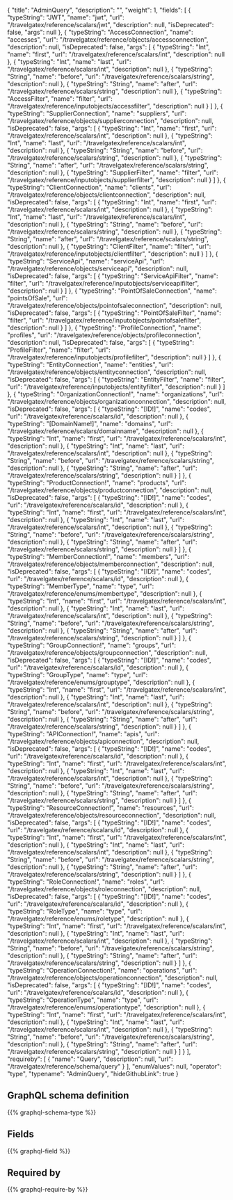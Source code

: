 {
  "title": "AdminQuery",
  "description": "",
  "weight": 1,
  "fields": [
    {
      "typeString": "JWT",
      "name": "jwt",
      "url": "/travelgatex/reference/scalars/jwt",
      "description": null,
      "isDeprecated": false,
      "args": null
    },
    {
      "typeString": "AccessConnection",
      "name": "accesses",
      "url": "/travelgatex/reference/objects/accessconnection",
      "description": null,
      "isDeprecated": false,
      "args": [
        {
          "typeString": "Int",
          "name": "first",
          "url": "/travelgatex/reference/scalars/int",
          "description": null
        },
        {
          "typeString": "Int",
          "name": "last",
          "url": "/travelgatex/reference/scalars/int",
          "description": null
        },
        {
          "typeString": "String",
          "name": "before",
          "url": "/travelgatex/reference/scalars/string",
          "description": null
        },
        {
          "typeString": "String",
          "name": "after",
          "url": "/travelgatex/reference/scalars/string",
          "description": null
        },
        {
          "typeString": "AccessFilter",
          "name": "filter",
          "url": "/travelgatex/reference/inputobjects/accessfilter",
          "description": null
        }
      ]
    },
    {
      "typeString": "SupplierConnection",
      "name": "suppliers",
      "url": "/travelgatex/reference/objects/supplierconnection",
      "description": null,
      "isDeprecated": false,
      "args": [
        {
          "typeString": "Int",
          "name": "first",
          "url": "/travelgatex/reference/scalars/int",
          "description": null
        },
        {
          "typeString": "Int",
          "name": "last",
          "url": "/travelgatex/reference/scalars/int",
          "description": null
        },
        {
          "typeString": "String",
          "name": "before",
          "url": "/travelgatex/reference/scalars/string",
          "description": null
        },
        {
          "typeString": "String",
          "name": "after",
          "url": "/travelgatex/reference/scalars/string",
          "description": null
        },
        {
          "typeString": "SupplierFilter",
          "name": "filter",
          "url": "/travelgatex/reference/inputobjects/supplierfilter",
          "description": null
        }
      ]
    },
    {
      "typeString": "ClientConnection",
      "name": "clients",
      "url": "/travelgatex/reference/objects/clientconnection",
      "description": null,
      "isDeprecated": false,
      "args": [
        {
          "typeString": "Int",
          "name": "first",
          "url": "/travelgatex/reference/scalars/int",
          "description": null
        },
        {
          "typeString": "Int",
          "name": "last",
          "url": "/travelgatex/reference/scalars/int",
          "description": null
        },
        {
          "typeString": "String",
          "name": "before",
          "url": "/travelgatex/reference/scalars/string",
          "description": null
        },
        {
          "typeString": "String",
          "name": "after",
          "url": "/travelgatex/reference/scalars/string",
          "description": null
        },
        {
          "typeString": "ClientFilter",
          "name": "filter",
          "url": "/travelgatex/reference/inputobjects/clientfilter",
          "description": null
        }
      ]
    },
    {
      "typeString": "ServiceApi",
      "name": "serviceApi",
      "url": "/travelgatex/reference/objects/serviceapi",
      "description": null,
      "isDeprecated": false,
      "args": [
        {
          "typeString": "ServiceApiFilter",
          "name": "filter",
          "url": "/travelgatex/reference/inputobjects/serviceapifilter",
          "description": null
        }
      ]
    },
    {
      "typeString": "PointOfSaleConnection",
      "name": "pointsOfSale",
      "url": "/travelgatex/reference/objects/pointofsaleconnection",
      "description": null,
      "isDeprecated": false,
      "args": [
        {
          "typeString": "PointOfSaleFilter",
          "name": "filter",
          "url": "/travelgatex/reference/inputobjects/pointofsalefilter",
          "description": null
        }
      ]
    },
    {
      "typeString": "ProfileConnection",
      "name": "profiles",
      "url": "/travelgatex/reference/objects/profileconnection",
      "description": null,
      "isDeprecated": false,
      "args": [
        {
          "typeString": "ProfileFilter",
          "name": "filter",
          "url": "/travelgatex/reference/inputobjects/profilefilter",
          "description": null
        }
      ]
    },
    {
      "typeString": "EntityConnection",
      "name": "entities",
      "url": "/travelgatex/reference/objects/entityconnection",
      "description": null,
      "isDeprecated": false,
      "args": [
        {
          "typeString": "EntityFilter",
          "name": "filter",
          "url": "/travelgatex/reference/inputobjects/entityfilter",
          "description": null
        }
      ]
    },
    {
      "typeString": "OrganizationConnection!",
      "name": "organizations",
      "url": "/travelgatex/reference/objects/organizationconnection",
      "description": null,
      "isDeprecated": false,
      "args": [
        {
          "typeString": "[ID!]",
          "name": "codes",
          "url": "/travelgatex/reference/scalars/id",
          "description": null
        },
        {
          "typeString": "[DomainName!]",
          "name": "domains",
          "url": "/travelgatex/reference/scalars/domainname",
          "description": null
        },
        {
          "typeString": "Int",
          "name": "first",
          "url": "/travelgatex/reference/scalars/int",
          "description": null
        },
        {
          "typeString": "Int",
          "name": "last",
          "url": "/travelgatex/reference/scalars/int",
          "description": null
        },
        {
          "typeString": "String",
          "name": "before",
          "url": "/travelgatex/reference/scalars/string",
          "description": null
        },
        {
          "typeString": "String",
          "name": "after",
          "url": "/travelgatex/reference/scalars/string",
          "description": null
        }
      ]
    },
    {
      "typeString": "ProductConnection!",
      "name": "products",
      "url": "/travelgatex/reference/objects/productconnection",
      "description": null,
      "isDeprecated": false,
      "args": [
        {
          "typeString": "[ID!]",
          "name": "codes",
          "url": "/travelgatex/reference/scalars/id",
          "description": null
        },
        {
          "typeString": "Int",
          "name": "first",
          "url": "/travelgatex/reference/scalars/int",
          "description": null
        },
        {
          "typeString": "Int",
          "name": "last",
          "url": "/travelgatex/reference/scalars/int",
          "description": null
        },
        {
          "typeString": "String",
          "name": "before",
          "url": "/travelgatex/reference/scalars/string",
          "description": null
        },
        {
          "typeString": "String",
          "name": "after",
          "url": "/travelgatex/reference/scalars/string",
          "description": null
        }
      ]
    },
    {
      "typeString": "MemberConnection!",
      "name": "members",
      "url": "/travelgatex/reference/objects/memberconnection",
      "description": null,
      "isDeprecated": false,
      "args": [
        {
          "typeString": "[ID!]",
          "name": "codes",
          "url": "/travelgatex/reference/scalars/id",
          "description": null
        },
        {
          "typeString": "MemberType",
          "name": "type",
          "url": "/travelgatex/reference/enums/membertype",
          "description": null
        },
        {
          "typeString": "Int",
          "name": "first",
          "url": "/travelgatex/reference/scalars/int",
          "description": null
        },
        {
          "typeString": "Int",
          "name": "last",
          "url": "/travelgatex/reference/scalars/int",
          "description": null
        },
        {
          "typeString": "String",
          "name": "before",
          "url": "/travelgatex/reference/scalars/string",
          "description": null
        },
        {
          "typeString": "String",
          "name": "after",
          "url": "/travelgatex/reference/scalars/string",
          "description": null
        }
      ]
    },
    {
      "typeString": "GroupConnection!",
      "name": "groups",
      "url": "/travelgatex/reference/objects/groupconnection",
      "description": null,
      "isDeprecated": false,
      "args": [
        {
          "typeString": "[ID!]",
          "name": "codes",
          "url": "/travelgatex/reference/scalars/id",
          "description": null
        },
        {
          "typeString": "GroupType",
          "name": "type",
          "url": "/travelgatex/reference/enums/grouptype",
          "description": null
        },
        {
          "typeString": "Int",
          "name": "first",
          "url": "/travelgatex/reference/scalars/int",
          "description": null
        },
        {
          "typeString": "Int",
          "name": "last",
          "url": "/travelgatex/reference/scalars/int",
          "description": null
        },
        {
          "typeString": "String",
          "name": "before",
          "url": "/travelgatex/reference/scalars/string",
          "description": null
        },
        {
          "typeString": "String",
          "name": "after",
          "url": "/travelgatex/reference/scalars/string",
          "description": null
        }
      ]
    },
    {
      "typeString": "APIConnection!",
      "name": "apis",
      "url": "/travelgatex/reference/objects/apiconnection",
      "description": null,
      "isDeprecated": false,
      "args": [
        {
          "typeString": "[ID!]",
          "name": "codes",
          "url": "/travelgatex/reference/scalars/id",
          "description": null
        },
        {
          "typeString": "Int",
          "name": "first",
          "url": "/travelgatex/reference/scalars/int",
          "description": null
        },
        {
          "typeString": "Int",
          "name": "last",
          "url": "/travelgatex/reference/scalars/int",
          "description": null
        },
        {
          "typeString": "String",
          "name": "before",
          "url": "/travelgatex/reference/scalars/string",
          "description": null
        },
        {
          "typeString": "String",
          "name": "after",
          "url": "/travelgatex/reference/scalars/string",
          "description": null
        }
      ]
    },
    {
      "typeString": "ResourceConnection!",
      "name": "resources",
      "url": "/travelgatex/reference/objects/resourceconnection",
      "description": null,
      "isDeprecated": false,
      "args": [
        {
          "typeString": "[ID!]",
          "name": "codes",
          "url": "/travelgatex/reference/scalars/id",
          "description": null
        },
        {
          "typeString": "Int",
          "name": "first",
          "url": "/travelgatex/reference/scalars/int",
          "description": null
        },
        {
          "typeString": "Int",
          "name": "last",
          "url": "/travelgatex/reference/scalars/int",
          "description": null
        },
        {
          "typeString": "String",
          "name": "before",
          "url": "/travelgatex/reference/scalars/string",
          "description": null
        },
        {
          "typeString": "String",
          "name": "after",
          "url": "/travelgatex/reference/scalars/string",
          "description": null
        }
      ]
    },
    {
      "typeString": "RoleConnection!",
      "name": "roles",
      "url": "/travelgatex/reference/objects/roleconnection",
      "description": null,
      "isDeprecated": false,
      "args": [
        {
          "typeString": "[ID!]",
          "name": "codes",
          "url": "/travelgatex/reference/scalars/id",
          "description": null
        },
        {
          "typeString": "RoleType",
          "name": "type",
          "url": "/travelgatex/reference/enums/roletype",
          "description": null
        },
        {
          "typeString": "Int",
          "name": "first",
          "url": "/travelgatex/reference/scalars/int",
          "description": null
        },
        {
          "typeString": "Int",
          "name": "last",
          "url": "/travelgatex/reference/scalars/int",
          "description": null
        },
        {
          "typeString": "String",
          "name": "before",
          "url": "/travelgatex/reference/scalars/string",
          "description": null
        },
        {
          "typeString": "String",
          "name": "after",
          "url": "/travelgatex/reference/scalars/string",
          "description": null
        }
      ]
    },
    {
      "typeString": "OperationConnection!",
      "name": "operations",
      "url": "/travelgatex/reference/objects/operationconnection",
      "description": null,
      "isDeprecated": false,
      "args": [
        {
          "typeString": "[ID!]",
          "name": "codes",
          "url": "/travelgatex/reference/scalars/id",
          "description": null
        },
        {
          "typeString": "OperationType",
          "name": "type",
          "url": "/travelgatex/reference/enums/operationtype",
          "description": null
        },
        {
          "typeString": "Int",
          "name": "first",
          "url": "/travelgatex/reference/scalars/int",
          "description": null
        },
        {
          "typeString": "Int",
          "name": "last",
          "url": "/travelgatex/reference/scalars/int",
          "description": null
        },
        {
          "typeString": "String",
          "name": "before",
          "url": "/travelgatex/reference/scalars/string",
          "description": null
        },
        {
          "typeString": "String",
          "name": "after",
          "url": "/travelgatex/reference/scalars/string",
          "description": null
        }
      ]
    }
  ],
  "requireby": [
    {
      "name": "Query",
      "description": null,
      "url": "/travelgatex/reference/schema/query"
    }
  ],
  "enumValues": null,
  "operator": "type",
  "typename": "AdminQuery",
  "hideGithubLink": true
}
## GraphQL schema definition

{{% graphql-schema-type %}}

## Fields

{{% graphql-field %}}

## Required by

{{% graphql-require-by %}}
